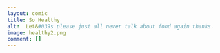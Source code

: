 ```yaml
---
layout: comic
title: So Healthy
alt:  Let&#039s please just all never talk about food again thanks.
image: healthy2.png
comment: []
---
```

